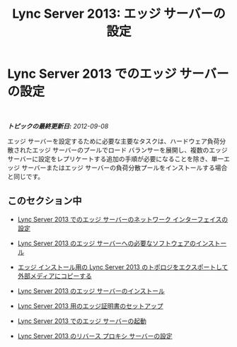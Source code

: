 ﻿---
title: 'Lync Server 2013: エッジ サーバーの設定'
TOCTitle: エッジ サーバーの設定
ms:assetid: 09a22919-e36f-4122-8f0d-8d041198912d
ms:mtpsurl: https://technet.microsoft.com/ja-jp/library/Gg398147(v=OCS.15)
ms:contentKeyID: 48271199
ms.date: 05/19/2016
mtps_version: v=OCS.15
ms.translationtype: HT
---

# Lync Server 2013 でのエッジ サーバーの設定

 

_**トピックの最終更新日:** 2012-09-08_

エッジ サーバーを設定するために必要な主要なタスクは、ハードウェア負荷分散されたエッジ サーバーのプールでロード バランサーを展開し、複数のエッジ サーバーに設定をレプリケートする追加の手順が必要になることを除き、単一エッジ サーバーまたはエッジ サーバーの負荷分散プールをインストールする場合と同じです。

## このセクション中

  - [Lync Server 2013 でのエッジ サーバーのネットワーク インターフェイスの設定](lync-server-2013-set-up-network-interfaces-for-edge-servers.md)

  - [Lync Server 2013 のエッジ サーバーへの必要なソフトウェアのインストール](lync-server-2013-install-prerequisite-software-on-edge-servers.md)

  - [エッジ インストール用の Lync Server 2013 のトポロジをエクスポートして外部メディアにコピーする](lync-server-2013-export-your-topology-and-copy-it-to-external-media-for-edge-installation.md)

  - [Lync Server 2013 のエッジ サーバーのインストール](lync-server-2013-install-edge-servers.md)

  - [Lync Server 2013 用のエッジ証明書のセットアップ](lync-server-2013-set-up-edge-certificates.md)

  - [Lync Server 2013 でのエッジ サーバーの起動](lync-server-2013-start-edge-servers.md)

  - [Lync Server 2013 のリバース プロキシ サーバーの設定](lync-server-2013-setting-up-reverse-proxy-servers.md)

